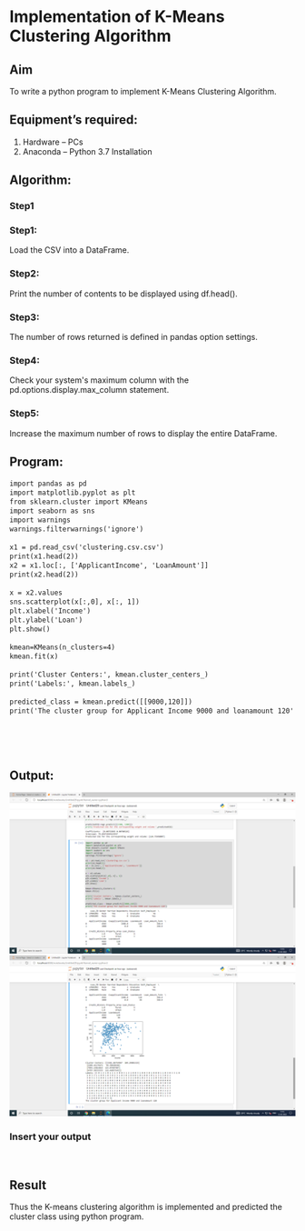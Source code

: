 # Implementation of K-Means Clustering Algorithm
## Aim
To write a python program to implement K-Means Clustering Algorithm.
## Equipment’s required:
1.	Hardware – PCs
2.	Anaconda – Python 3.7 Installation

## Algorithm:

### Step1
### Step1:
Load the CSV into a DataFrame.
<br>

### Step2:
Print the number of contents to be displayed using df.head().
<br>

### Step3:
The number of rows returned is defined in pandas option settings.
<br>

### Step4:
Check your system's maximum column with the pd.options.display.max_column statement.
<br>

### Step5:
Increase the maximum number of rows to display the entire DataFrame.
<br>


## Program:
```
import pandas as pd
import matplotlib.pyplot as plt
from sklearn.cluster import KMeans
import seaborn as sns
import warnings
warnings.filterwarnings('ignore')

x1 = pd.read_csv('clustering.csv.csv')
print(x1.head(2))
x2 = x1.loc[:, ['ApplicantIncome', 'LoanAmount']]
print(x2.head(2))

x = x2.values
sns.scatterplot(x[:,0], x[:, 1])
plt.xlabel('Income')
plt.ylabel('Loan')
plt.show()

kmean=KMeans(n_clusters=4)
kmean.fit(x)

print('Cluster Centers:', kmean.cluster_centers_)
print('Labels:', kmean.labels_)

predicted_class = kmean.predict([[9000,120]])
print('The cluster group for Applicant Income 9000 and loanamount 120'





```
## Output:
![output](https://github.com/Praneet002/K-Means-Clustering-algorithm/blob/master/K-Means%20Clustering.png)
![output](https://github.com/Praneet002/K-Means-Clustering-algorithm/blob/master/K-Means%20Clustering%201.png)

### Insert your output

<br>

## Result
Thus the K-means clustering algorithm is implemented and predicted the cluster class using python program.
